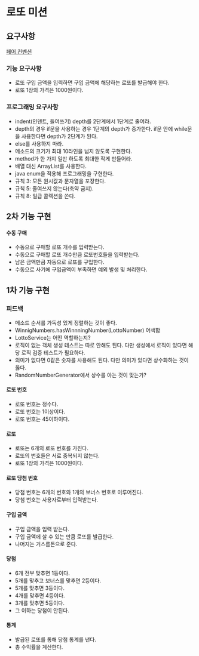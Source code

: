 # 로또 미션

## 요구사항

[페어 컨벤션](https://seeunchoi.notion.site/Pair-Convention-d4bb194e74704642b6937b3266c8de99?pvs=4)

### 기능 요구사항

- 로또 구입 금액을 입력하면 구입 금액에 해당하는 로또를 발급해야 한다.
- 로또 1장의 가격은 1000원이다.

### 프로그래밍 요구사항

- indent(인덴트, 들여쓰기) depth를 2단계에서 1단계로 줄여라.
- depth의 경우 if문을 사용하는 경우 1단계의 depth가 증가한다. if문 안에 while문을 사용한다면 depth가 2단계가 된다.
- else를 사용하지 마라.
- 메소드의 크기가 최대 10라인을 넘지 않도록 구현한다.
- method가 한 가지 일만 하도록 최대한 작게 만들어라.
- 배열 대신 ArrayList를 사용한다.
- java enum을 적용해 프로그래밍을 구현한다.
- 규칙 3: 모든 원시값과 문자열을 포장한다.
- 규칙 5: 줄여쓰지 않는다(축약 금지).
- 규칙 8: 일급 콜렉션을 쓴다.

## 2차 기능 구현

#### 수동 구매

- 수동으로 구매할 로또 개수를 입력받는다.
- 수동으로 구매할 로또 개수만큼 로또번호들을 입력받는다.
- 남은 금액만큼 자동으로 로또를 구입한다.
- 수동으로 사기에 구입금액이 부족하면 예외 발생 및 처리한다.

## 1차 기능 구현

### 피드백

- 메소드 순서를 가독성 있게 정렬하는 것이 좋다.
- WinnigNumbers.hasWinnningNumber(LottoNumber) 어색함
- LottoService는 어떤 역할하는지?
- 로직이 없는 객체 생성 테스트는 따로 안해도 된다. 다만 생성에서 로직이 있다면 해당 로직 검증 테스트가 필요하다.
- 의미가 없다면 0같은 숫자를 사용해도 된다. 다만 의미가 있다면 상수화하는 것이 옳다.
- RandomNumberGenerator에서 상수를 아는 것이 맞는가?

#### 로또 번호

- 로또 번호는 정수다.
- 로또 번호는 1이상이다.
- 로또 번호는 45이하이다.

#### 로또

- 로또는 6개의 로또 번호를 가진다.
- 로또의 번호들은 서로 중복되지 않는다.
- 로또 1장의 가격은 1000원이다.

#### 로또 당첨 번호

- 당첨 번호는 6개의 번호와 1개의 보너스 번호로 이루어진다.
- 당첨 번호는 사용자로부터 입력받는다.

#### 구입 금액

- 구입 금액을 입력 받는다.
- 구입 금액에 살 수 있는 만큼 로또를 발급한다.
- 나머지는 거스름돈으로 준다.

#### 당첨

- 6개 전부 맞추면 1등이다.
- 5개를 맞추고 보너스를 맞추면 2등이다.
- 5개를 맞추면 3등이다.
- 4개를 맞추면 4등이다.
- 3개를 맞추면 5등이다.
- 그 이하는 당첨이 안된다.

#### 통계

- 발급된 로또를 통해 당첨 통계를 낸다.
- 총 수익률을 계산한다.

